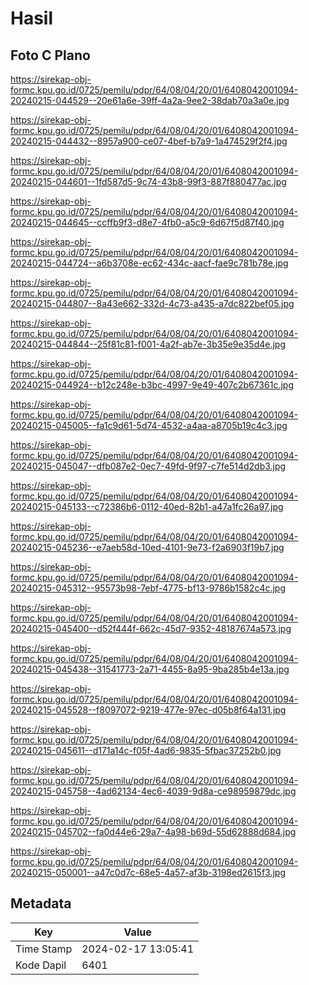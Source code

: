 # Hasil

## Foto C Plano

https://sirekap-obj-formc.kpu.go.id/0725/pemilu/pdpr/64/08/04/20/01/6408042001094-20240215-044529--20e61a6e-39ff-4a2a-9ee2-38dab70a3a0e.jpg

https://sirekap-obj-formc.kpu.go.id/0725/pemilu/pdpr/64/08/04/20/01/6408042001094-20240215-044432--8957a900-ce07-4bef-b7a9-1a474529f2f4.jpg

https://sirekap-obj-formc.kpu.go.id/0725/pemilu/pdpr/64/08/04/20/01/6408042001094-20240215-044601--1fd587d5-9c74-43b8-99f3-887f880477ac.jpg

https://sirekap-obj-formc.kpu.go.id/0725/pemilu/pdpr/64/08/04/20/01/6408042001094-20240215-044645--ccffb9f3-d8e7-4fb0-a5c9-6d67f5d87f40.jpg

https://sirekap-obj-formc.kpu.go.id/0725/pemilu/pdpr/64/08/04/20/01/6408042001094-20240215-044724--a6b3708e-ec62-434c-aacf-fae9c781b78e.jpg

https://sirekap-obj-formc.kpu.go.id/0725/pemilu/pdpr/64/08/04/20/01/6408042001094-20240215-044807--8a43e662-332d-4c73-a435-a7dc822bef05.jpg

https://sirekap-obj-formc.kpu.go.id/0725/pemilu/pdpr/64/08/04/20/01/6408042001094-20240215-044844--25f81c81-f001-4a2f-ab7e-3b35e9e35d4e.jpg

https://sirekap-obj-formc.kpu.go.id/0725/pemilu/pdpr/64/08/04/20/01/6408042001094-20240215-044924--b12c248e-b3bc-4997-9e49-407c2b67361c.jpg

https://sirekap-obj-formc.kpu.go.id/0725/pemilu/pdpr/64/08/04/20/01/6408042001094-20240215-045005--fa1c9d61-5d74-4532-a4aa-a8705b19c4c3.jpg

https://sirekap-obj-formc.kpu.go.id/0725/pemilu/pdpr/64/08/04/20/01/6408042001094-20240215-045047--dfb087e2-0ec7-49fd-9f97-c7fe514d2db3.jpg

https://sirekap-obj-formc.kpu.go.id/0725/pemilu/pdpr/64/08/04/20/01/6408042001094-20240215-045133--c72386b6-0112-40ed-82b1-a47a1fc26a97.jpg

https://sirekap-obj-formc.kpu.go.id/0725/pemilu/pdpr/64/08/04/20/01/6408042001094-20240215-045236--e7aeb58d-10ed-4101-9e73-f2a6903f19b7.jpg

https://sirekap-obj-formc.kpu.go.id/0725/pemilu/pdpr/64/08/04/20/01/6408042001094-20240215-045312--95573b98-7ebf-4775-bf13-9786b1582c4c.jpg

https://sirekap-obj-formc.kpu.go.id/0725/pemilu/pdpr/64/08/04/20/01/6408042001094-20240215-045400--d52f444f-662c-45d7-9352-48187674a573.jpg

https://sirekap-obj-formc.kpu.go.id/0725/pemilu/pdpr/64/08/04/20/01/6408042001094-20240215-045438--31541773-2a71-4455-8a95-9ba285b4e13a.jpg

https://sirekap-obj-formc.kpu.go.id/0725/pemilu/pdpr/64/08/04/20/01/6408042001094-20240215-045528--f8097072-9219-477e-97ec-d05b8f64a131.jpg

https://sirekap-obj-formc.kpu.go.id/0725/pemilu/pdpr/64/08/04/20/01/6408042001094-20240215-045611--d171a14c-f05f-4ad6-9835-5fbac37252b0.jpg

https://sirekap-obj-formc.kpu.go.id/0725/pemilu/pdpr/64/08/04/20/01/6408042001094-20240215-045758--4ad62134-4ec6-4039-9d8a-ce98959879dc.jpg

https://sirekap-obj-formc.kpu.go.id/0725/pemilu/pdpr/64/08/04/20/01/6408042001094-20240215-045702--fa0d44e6-29a7-4a98-b69d-55d62888d684.jpg

https://sirekap-obj-formc.kpu.go.id/0725/pemilu/pdpr/64/08/04/20/01/6408042001094-20240215-050001--a47c0d7c-68e5-4a57-af3b-3198ed2615f3.jpg


## Metadata

| Key        | Value               |
| ---------- | ------------------- |
| Time Stamp | 2024-02-17 13:05:41 |
| Kode Dapil | 6401                |



